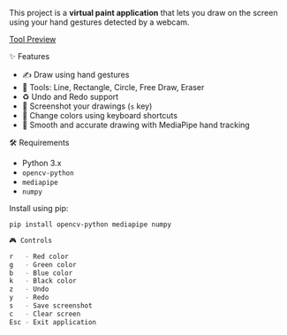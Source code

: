 This project is a **virtual paint application** that lets you draw on the screen using your hand gestures detected by a webcam. 

[Tool Preview](tools.png)

 ✨ Features
- ✍️ Draw using hand gestures
- 📏 Tools: Line, Rectangle, Circle, Free Draw, Eraser
- ♻️ Undo and Redo support
- 📸 Screenshot your drawings (`s` key)
- 🎨 Change colors using keyboard shortcuts
- 🔄 Smooth and accurate drawing with MediaPipe hand tracking

🛠 Requirements
- Python 3.x
- `opencv-python`
- `mediapipe`
- `numpy`

Install using pip:
```bash
pip install opencv-python mediapipe numpy

🎮 Controls

r   - Red color  
g   - Green color  
b   - Blue color  
k   - Black color  
z   - Undo  
y   - Redo  
s   - Save screenshot  
c   - Clear screen  
Esc - Exit application  
